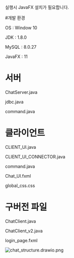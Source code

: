 실행시 JavaFX 설치가 필요합니다.

#개발 환경

OS : Window 10

JDK : 1.8.0

MySQL : 8.0.27

JavaFX : 11


# 서버
ChatServer.java

jdbc.java

command.java

# 클라이언트
CLIENT_UI.java

CLIENT_UI_CONNECTOR.java

command.java

Chat_UI.fxml

global_css.css



# 구버전 파일
ChatClient.java

ChatClient_v2.java

login_page.fxml

![chat_structure.drawio.png](https://s3-us-west-2.amazonaws.com/secure.notion-static.com/5b4ab68b-cc1d-4576-b879-5ac5ea7bbc54/chat_structure.drawio.png)
